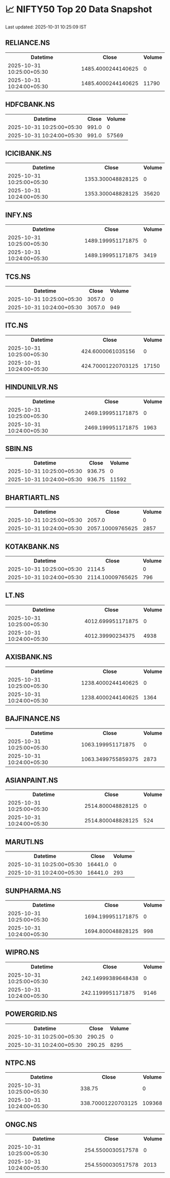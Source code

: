 # 📈 NIFTY50 Top 20 Data Snapshot

Last updated: 2025-10-31 10:25:09 IST

## RELIANCE.NS

<table>
  <tr><th>Datetime</th><th>Close</th><th>Volume</th></tr>
  <tr><td>2025-10-31 10:25:00+05:30</td><td>1485.4000244140625</td><td>0</td></tr>
  <tr><td>2025-10-31 10:24:00+05:30</td><td>1485.4000244140625</td><td>11790</td></tr>
</table>

## HDFCBANK.NS

<table>
  <tr><th>Datetime</th><th>Close</th><th>Volume</th></tr>
  <tr><td>2025-10-31 10:25:00+05:30</td><td>991.0</td><td>0</td></tr>
  <tr><td>2025-10-31 10:24:00+05:30</td><td>991.0</td><td>57569</td></tr>
</table>

## ICICIBANK.NS

<table>
  <tr><th>Datetime</th><th>Close</th><th>Volume</th></tr>
  <tr><td>2025-10-31 10:25:00+05:30</td><td>1353.300048828125</td><td>0</td></tr>
  <tr><td>2025-10-31 10:24:00+05:30</td><td>1353.300048828125</td><td>35620</td></tr>
</table>

## INFY.NS

<table>
  <tr><th>Datetime</th><th>Close</th><th>Volume</th></tr>
  <tr><td>2025-10-31 10:25:00+05:30</td><td>1489.199951171875</td><td>0</td></tr>
  <tr><td>2025-10-31 10:24:00+05:30</td><td>1489.199951171875</td><td>3419</td></tr>
</table>

## TCS.NS

<table>
  <tr><th>Datetime</th><th>Close</th><th>Volume</th></tr>
  <tr><td>2025-10-31 10:25:00+05:30</td><td>3057.0</td><td>0</td></tr>
  <tr><td>2025-10-31 10:24:00+05:30</td><td>3057.0</td><td>949</td></tr>
</table>

## ITC.NS

<table>
  <tr><th>Datetime</th><th>Close</th><th>Volume</th></tr>
  <tr><td>2025-10-31 10:25:00+05:30</td><td>424.6000061035156</td><td>0</td></tr>
  <tr><td>2025-10-31 10:24:00+05:30</td><td>424.70001220703125</td><td>17150</td></tr>
</table>

## HINDUNILVR.NS

<table>
  <tr><th>Datetime</th><th>Close</th><th>Volume</th></tr>
  <tr><td>2025-10-31 10:25:00+05:30</td><td>2469.199951171875</td><td>0</td></tr>
  <tr><td>2025-10-31 10:24:00+05:30</td><td>2469.199951171875</td><td>1963</td></tr>
</table>

## SBIN.NS

<table>
  <tr><th>Datetime</th><th>Close</th><th>Volume</th></tr>
  <tr><td>2025-10-31 10:25:00+05:30</td><td>936.75</td><td>0</td></tr>
  <tr><td>2025-10-31 10:24:00+05:30</td><td>936.75</td><td>11592</td></tr>
</table>

## BHARTIARTL.NS

<table>
  <tr><th>Datetime</th><th>Close</th><th>Volume</th></tr>
  <tr><td>2025-10-31 10:25:00+05:30</td><td>2057.0</td><td>0</td></tr>
  <tr><td>2025-10-31 10:24:00+05:30</td><td>2057.10009765625</td><td>2857</td></tr>
</table>

## KOTAKBANK.NS

<table>
  <tr><th>Datetime</th><th>Close</th><th>Volume</th></tr>
  <tr><td>2025-10-31 10:25:00+05:30</td><td>2114.5</td><td>0</td></tr>
  <tr><td>2025-10-31 10:24:00+05:30</td><td>2114.10009765625</td><td>796</td></tr>
</table>

## LT.NS

<table>
  <tr><th>Datetime</th><th>Close</th><th>Volume</th></tr>
  <tr><td>2025-10-31 10:25:00+05:30</td><td>4012.699951171875</td><td>0</td></tr>
  <tr><td>2025-10-31 10:24:00+05:30</td><td>4012.39990234375</td><td>4938</td></tr>
</table>

## AXISBANK.NS

<table>
  <tr><th>Datetime</th><th>Close</th><th>Volume</th></tr>
  <tr><td>2025-10-31 10:25:00+05:30</td><td>1238.4000244140625</td><td>0</td></tr>
  <tr><td>2025-10-31 10:24:00+05:30</td><td>1238.4000244140625</td><td>1364</td></tr>
</table>

## BAJFINANCE.NS

<table>
  <tr><th>Datetime</th><th>Close</th><th>Volume</th></tr>
  <tr><td>2025-10-31 10:25:00+05:30</td><td>1063.199951171875</td><td>0</td></tr>
  <tr><td>2025-10-31 10:24:00+05:30</td><td>1063.3499755859375</td><td>2873</td></tr>
</table>

## ASIANPAINT.NS

<table>
  <tr><th>Datetime</th><th>Close</th><th>Volume</th></tr>
  <tr><td>2025-10-31 10:25:00+05:30</td><td>2514.800048828125</td><td>0</td></tr>
  <tr><td>2025-10-31 10:24:00+05:30</td><td>2514.800048828125</td><td>524</td></tr>
</table>

## MARUTI.NS

<table>
  <tr><th>Datetime</th><th>Close</th><th>Volume</th></tr>
  <tr><td>2025-10-31 10:25:00+05:30</td><td>16441.0</td><td>0</td></tr>
  <tr><td>2025-10-31 10:24:00+05:30</td><td>16441.0</td><td>293</td></tr>
</table>

## SUNPHARMA.NS

<table>
  <tr><th>Datetime</th><th>Close</th><th>Volume</th></tr>
  <tr><td>2025-10-31 10:25:00+05:30</td><td>1694.199951171875</td><td>0</td></tr>
  <tr><td>2025-10-31 10:24:00+05:30</td><td>1694.800048828125</td><td>998</td></tr>
</table>

## WIPRO.NS

<table>
  <tr><th>Datetime</th><th>Close</th><th>Volume</th></tr>
  <tr><td>2025-10-31 10:25:00+05:30</td><td>242.14999389648438</td><td>0</td></tr>
  <tr><td>2025-10-31 10:24:00+05:30</td><td>242.1199951171875</td><td>9146</td></tr>
</table>

## POWERGRID.NS

<table>
  <tr><th>Datetime</th><th>Close</th><th>Volume</th></tr>
  <tr><td>2025-10-31 10:25:00+05:30</td><td>290.25</td><td>0</td></tr>
  <tr><td>2025-10-31 10:24:00+05:30</td><td>290.25</td><td>8295</td></tr>
</table>

## NTPC.NS

<table>
  <tr><th>Datetime</th><th>Close</th><th>Volume</th></tr>
  <tr><td>2025-10-31 10:25:00+05:30</td><td>338.75</td><td>0</td></tr>
  <tr><td>2025-10-31 10:24:00+05:30</td><td>338.70001220703125</td><td>109368</td></tr>
</table>

## ONGC.NS

<table>
  <tr><th>Datetime</th><th>Close</th><th>Volume</th></tr>
  <tr><td>2025-10-31 10:25:00+05:30</td><td>254.5500030517578</td><td>0</td></tr>
  <tr><td>2025-10-31 10:24:00+05:30</td><td>254.5500030517578</td><td>2013</td></tr>
</table>


